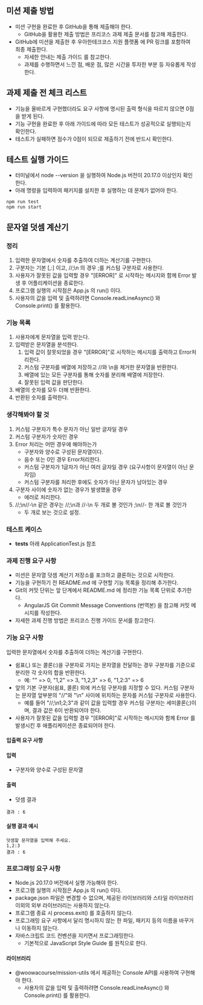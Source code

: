 ## 미션 제출 방법
- 미션 구현을 완료한 후 GitHub을 통해 제출해야 한다.
	- GitHub을 활용한 제출 방법은 프리코스 과제 제출 문서를 참고해 제출한다.
- GitHub에 미션을 제출한 후 우아한테크코스 지원 플랫폼 에 PR 링크를 포함하여 최종 제출한다.
	- 자세한 안내는 제출 가이드 를 참고한다.
	- 과제를 수행하면서 느낀 점, 배운 점, 많은 시간을 투자한 부분 등 자유롭게 작성한다.

## 과제 제출 전 체크 리스트
- 기능을 올바르게 구현했더라도 요구 사항에 명시된 출력 형식을 따르지 않으면 0점을 받게 된다.
- 기능 구현을 완료한 후 아래 가이드에 따라 모든 테스트가 성공적으로 실행되는지 확인한다.
- 테스트가 실패하면 점수가 0점이 되므로 제출하기 전에 반드시 확인한다.

## 테스트 실행 가이드
- 터미널에서 node --version 을 실행하여 Node.js 버전이 20.17.0 이상인지 확인한다.
- 아래 명령을 입력하여 패키지를 설치한 후 실행하는 데 문제가 없어야 한다.
```npm install
npm run test
npm run start
```

## 문자열 덧셈 계산기
### 정리
1. 입력한 문자열에서 숫자를 추출하여 더하는 계산기를 구현한다.
2. 구분자는 기본 [,:] 이고, //;\n 의 경우 ;를 커스텀 구분자로 사용한다.
3. 사용자가 잘못된 값을 입력할 경우 "[ERROR]" 로 시작하는 메시지와 함께 Error 발생 후 어플리케이션을 종료한다.
4. 프로그램 실행의 시작점은 App.js 의 run() 이다.
5. 사용자의 값을 입력 및 출력하려면 Console.readLineAsync() 와 Console.print() 를 활용한다.

### 기능 목록
1. 사용자에게 문자열을 입력 받는다.
2. 입력받은 문자열을 분석한다.
	1. 입력 값이 잘못되었을 경우 "[ERROR]"로 시작하는 메시지를 출력하고 Error처리한다.
	2. 커스텀 구분자를 배열에 저장하고 //와 \n을 제거한 문자열을 반환한다.
	3. 배열에 있는 모든 구분자를 통해 숫자를 분리해 배열에 저장한다.
	4. 잘못된 입력 값을 판단한다.
3. 배열의 숫자를 모두 더해 반환한다.
4. 반환된 숫자를 출력한다.

### 생각해봐야 할 것
1. 커스텀 구분자가 특수 문자가 아닌 일반 글자일 경우
2. 커스텀 구분자가 숫자인 경우
3. Error 처리는 어떤 경우에 해야하는가
	- 구분자와 양수로 구성된 문자열이다.
	- 음수 또는 0인 경우 Error처리한다.
	- 커스텀 구분자가 1글자가 아닌 여러 글자일 경우 (요구사항이 문자열이 아닌 문자임)
	- 커스텀 구분자를 처리한 후에도 숫자가 아닌 문자가 남아있는 경우
4. 구분자 사이에 숫자가 없는 경우가 발생했을 경우
	- 에러로 처리한다.
5. //;\n//-\n 같은 경우는 //;\n과 //-\n 두 개로 볼 것인가 ;\n//- 한 개로 볼 것인가
	- 두 개로 보는 것으로 설정.

### 테스트 케이스
- __tests__ 아래 ApplicationTest.js 참조

### 과제 진행 요구 사항
- 미션은 문자열 덧셈 계산기 저장소를 포크하고 클론하는 것으로 시작한다.
- 기능을 구현하기 전 README.md 에 구현할 기능 목록을 정리해 추가한다.
- Git의 커밋 단위는 앞 단계에서 README.md 에 정리한 기능 목록 단위로 추가한다.
	- AngularJS Git Commit Message Conventions (번역본) 을 참고해 커밋 메시지를 작성한다.
- 자세한 과제 진행 방법은 프리코스 진행 가이드 문서를 참고한다.
### 기능 요구 사항
입력한 문자열에서 숫자를 추출하여 더하는 계산기를 구현한다.
- 쉼표(,) 또는 콜론(:)을 구분자로 가지는 문자열을 전달하는 경우 구분자를 기준으로 분리한 각 숫자의 합을 반환한다.
	- 예: "" => 0, "1,2" => 3, "1,2,3" => 6, "1,2:3" => 6
- 앞의 기본 구분자(쉼표, 콜론) 외에 커스텀 구분자를 지정할 수 있다. 커스텀 구분자는 문자열 앞부분의 "//"와 "\n" 사이에 위치하는 문자를 커스텀 구분자로 사용한다.
	- 예를 들어 "//;\n1;2;3"과 같이 값을 입력할 경우 커스텀 구분자는 세미콜론(;)이며, 결과 값은 6이 반환되어야 한다.
- 사용자가 잘못된 값을 입력할 경우 "[ERROR]"로 시작하는 메시지와 함께 Error 를 발생시킨 후 애플리케이션은 종료되어야 한다.
#### 입출력 요구 사항
#### 입력
- 구분자와 양수로 구성된 문자열
#### 출력
- 덧셈 결과
```
결과 : 6
```
#### 실행 결과 예시
```
덧셈할 문자열을 입력해 주세요.
1,2:3
결과 : 6
```
### 프로그래밍 요구 사항
- Node.js 20.17.0 버전에서 실행 가능해야 한다.
- 프로그램 실행의 시작점은 App.js 의 run() 이다.
- package.json 파일은 변경할 수 없으며, 제공된 라이브러리와 스타일 라이브러리 이외의 외부 라이브러리는 사용하지 않는다.
- 프로그램 종료 시 process.exit() 를 호출하지 않는다.
- 프로그래밍 요구 사항에서 달리 명시하지 않는 한 파일, 패키지 등의 이름을 바꾸거나 이동하지 않는다.
- 자바스크립트 코드 컨벤션을 지키면서 프로그래밍한다.
	- 기본적으로 JavaScript Style Guide 를 원칙으로 한다.
#### 라이브러리
- @woowacourse/mission-utils 에서 제공하는 Console API를 사용하여 구현해야 한다.
	- 사용자의 값을 입력 및 출력하려면 Console.readLineAsync() 와 Console.print() 를 활용한다.
